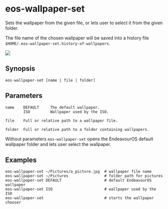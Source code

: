 # eos-wallpaper-set

Sets the wallpaper from the given file, or lets user to select it from the given folder.

The file name of the chosen wallpaper will be saved into a history file `$HOME/.eos-wallpaper-set.history-of-wallpapers`.

![](eos-wallpaper-set.png)

## Synopsis
```
eos-wallpaper-set [name | file | folder]
```

## Parameters

```
name    DEFAULT     The default wallpaper.
        ISO         Wallpaper used by the ISO.

file    Full or relative path to a wallpaper file.

folder  Full or relative path to a folder containing wallpapers.
```
Without parameters `eos-wallpaper-set` opens the EndeavourOS default wallpaper folder and lets user select the wallpaper.

## Examples

```
eos-wallpaper-set ~/Pictures/a_picture.jpg  # wallpaper file name
eos-wallpaper-set ~/Pictures                # folder path for pictures
eos-wallpaper-set DEFAULT                   # default EndeavourOS wallpaper
eos-wallpaper-set ISO                       # wallpaper used by the ISO
eos-wallpaper-set                           # starts the wallpaper chooser
```
